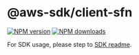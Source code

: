 # @aws-sdk/client-sfn

[![NPM version](https://img.shields.io/npm/v/@aws-sdk/client-sfn/beta.svg)](https://www.npmjs.com/package/@aws-sdk/client-sfn)
[![NPM downloads](https://img.shields.io/npm/dm/@aws-sdk/client-sfn.svg)](https://www.npmjs.com/package/@aws-sdk/client-sfn)

For SDK usage, please step to [SDK readme](https://github.com/aws/aws-sdk-js-v3).
